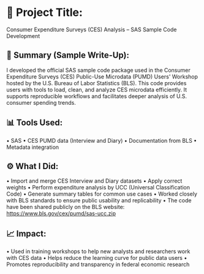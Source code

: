 # 📌 Project Title:
Consumer Expenditure Surveys (CES) Analysis – SAS Sample Code Development
## 🧾 Summary (Sample Write-Up):
I developed the official SAS sample code package used in the Consumer Expenditure Surveys (CES) Public-Use Microdata (PUMD) Users' Workshop hosted by the U.S. Bureau of Labor Statistics (BLS). This code provides users with tools to load, clean, and analyze CES microdata efficiently. It supports reproducible workflows and facilitates deeper analysis of U.S. consumer spending trends.
## 📊 Tools Used:
•	SAS
•	CES PUMD data (Interview and Diary)
•	Documentation from BLS
•	Metadata integration
## ⚙️ What I Did:
•	Import and merge CES Interview and Diary datasets
•	Apply correct weights
•	Perform expenditure analysis by UCC (Universal Classification Code)
•	Generate summary tables for common use cases
•	Worked closely with BLS standards to ensure public usability and replicability
•	The code have been shared publicly on the BLS website: https://www.bls.gov/cex/pumd/sas-ucc.zip
## 📈 Impact:
•	Used in training workshops to help new analysts and researchers work with CES data
•	Helps reduce the learning curve for public data users
•	Promotes reproducibility and transparency in federal economic research
